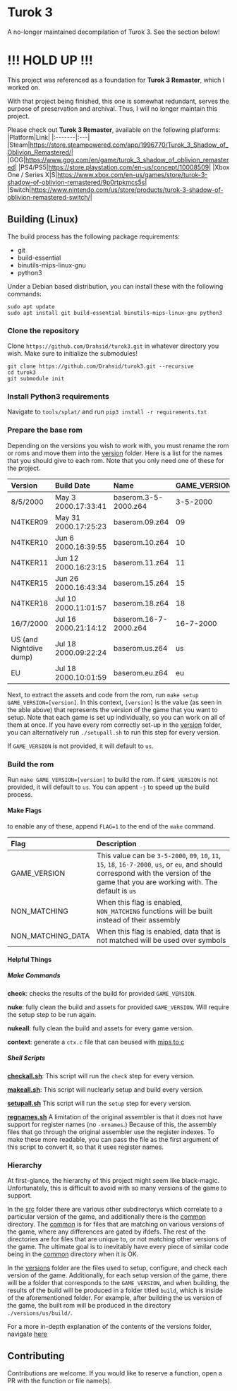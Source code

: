 # Turok 3

A no-longer maintained decompilation of Turok 3. See the section below!

# !!! HOLD UP !!!
This project was referenced as a foundation for **Turok 3 Remaster**, which I worked on.

With that project being finished, this one is somewhat redundant, serves the purpose of preservation and archival. Thus, I will no longer maintain this project.

Please check out **Turok 3 Remaster**, available on the following platforms:
|Platform|Link|
|:-------|:---|
|Steam|https://store.steampowered.com/app/1996770/Turok_3_Shadow_of_Oblivion_Remastered/|
|GOG|https://www.gog.com/en/game/turok_3_shadow_of_oblivion_remastered|
|PS4/PS5|https://store.playstation.com/en-us/concept/10008509|
|Xbox One / Series X\|S|https://www.xbox.com/en-us/games/store/turok-3-shadow-of-oblivion-remastered/9p0rtpkmcs5s|
|Switch|https://www.nintendo.com/us/store/products/turok-3-shadow-of-oblivion-remastered-switch/|

## Building (Linux)
The build process has the following package requirements:
- git
- build-essential
- binutils-mips-linux-gnu
- python3

Under a Debian based distribution, you can install these with the following commands:
```
sudo apt update
sudo apt install git build-essential binutils-mips-linux-gnu python3
```

### Clone the repository
Clone `https://github.com/Drahsid/turok3.git` in whatever directory you wish. Make sure to initialize the submodules!
```
git clone https://github.com/Drahsid/turok3.git --recursive
cd turok3
git submodule init
```

### Install Python3 requirements
Navigate to `tools/splat/` and run `pip3 install -r requirements.txt`

### Prepare the base rom
Depending on the versions you wish to work with, you must rename the rom or roms and move them into the [version](version) folder. Here is a list for the names that you should give to each rom. Note that you only need one of these for the project.

|Version|Build Date|Name|GAME_VERSION|
|:--|:--|:--|:--|
|8/5/2000|May  3 2000.17:33:41|baserom.3-5-2000.z64|3-5-2000|
|N4TKER09|May 31 2000.17:25:23|baserom.09.z64|09|
|N4TKER10|Jun  6 2000.16:39:55|baserom.10.z64|10|
|N4TKER11|Jun 12 2000.16:23:15|baserom.11.z64|11|
|N4TKER15|Jun 26 2000.16:43:34|baserom.15.z64|15|
|N4TKER18|Jul 10 2000.11:01:57|baserom.18.z64|18|
|16/7/2000|Jul 16 2000.21:14:12|baserom.16-7-2000.z64|16-7-2000|
|US (and Nightdive dump)|Jul 18 2000.09:22:24|baserom.us.z64|us|
|EU|Jul 18 2000.10:01:59|baserom.eu.z64|eu|

Next, to extract the assets and code from the rom, run `make setup GAME_VERSION=[version]`. In this context, `[version]` is the value (as seen in the able above) that represents the version of the game that you want to setup. Note that each game is set up individually, so you can work on all of them at once. If you have every rom correctly set-up in the [version](version) folder, you can alternatively run `./setupall.sh` to run this step for every version.

If `GAME_VERSION` is not provided, it will default to `us`.

### Build the rom
Run `make GAME_VERSION=[version]` to build the rom. If `GAME_VERSION` is not provided, it will default to `us`. You can appent `-j` to speed up the build process.

#### Make Flags
to enable any of these, append `FLAG=1` to the end of the `make` command.

|Flag|Description|
|:--|:--|
|GAME_VERSION|This value can be `3-5-2000`, `09`, `10`, `11`, `15`, `18`, `16-7-2000`, `us`, or `eu`, and should correspond with the version of the game that you are working with. The default is `us`|
|NON_MATCHING|When this flag is enabled, `NON_MATCHING` functions will be built instead of their assembly|
|NON_MATCHING_DATA|When this flag is enabled, data that is not matched will be used over symbols|

#### Helpful Things

##### **Make Commands**
**check**: checks the results of the build for provided `GAME_VERSION`.

**nuke**: fully clean the build and assets for provided `GAME_VERSION`. Will require the setup step to be run again.

**nukeall**: fully clean the build and assets for every game version.

**context**: generate a `ctx.c` file that can beused with [mips to c](tools/mips_to_c)

##### **Shell Scripts**

**[checkall.sh](checkall.sh)**:
This script will run the `check` step for every version.

**[makeall.sh](makeall.sh)**:
This script will nuclearly setup and build every version.

**[setupall.sh](setupall.sh)**
This script will run the `setup` step for every version.

**[regnames.sh](regnames.sh)**
A limitation of the original assembler is that it does not have support for register names (no `-mrnames`.) Because of this, the assembly files that go through the original assembler use the register indexes. To make these more readable, you can pass the file as the first argument of this script to convert it, so that it uses register names.

### Hierarchy
At first-glance, the hierarchy of this project might seem like black-magic. Unfortunately, this is difficult to avoid with so many versions of the game to support.

In the [src](src) folder there are various other subdirectorys which correlate to a particular version of the game, and additionally there is the [common](src/common) directory. The [common](src/common) is for files that are matching on various versions of the game, where any differences are gated by ifdefs. The rest of the directories are for files that are unique to, or not matching other versions of the game. The ultimate goal is to inevitably have every piece of similar code being in the [common](src/common) directory when it is OK.

In the [versions](versions) folder are the files used to setup, configure, and check each version of the game. Additionally, for each setup version of the game, there will be a folder that corresponds to the `GAME_VERSION`, and when building, the results of the build will be produced in a folder titled `build`, which is inside of the aforementioned folder. For example, after building the us version of the game, the built rom will be produced in the directory `./versions/us/build/`.

For a more in-depth explanation of the contents of the versions folder, navigate [here](versions/README.md)

## Contributing
Contributions are welcome. If you would like to reserve a function, open a PR with the function or file name(s).

